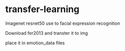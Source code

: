# transfer-learning
Imagenet resnet50 use to facial expression recognition

Download fer2013 and transter it to img 

place it in emotion_data files
